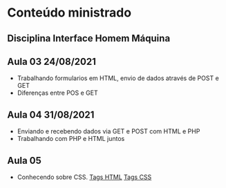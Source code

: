 # Conteúdo ministrado
## Disciplina Interface Homem Máquina

## Aula 03 24/08/2021
- Trabalhando formularios em HTML, envio de dados através de POST e GET
- Diferenças entre POS e GET

## Aula 04 31/08/2021
- Enviando e recebendo dados via GET e POST com HTML e PHP
- Trabalhando com PHP e HTML juntos

## Aula 05
- Conhecendo sobre CSS.
[Tags HTML](https://developer.mozilla.org/pt-BR/docs/Web/HTML/Element)
[Tags CSS](https://www.w3schools.com/css/css_border.asp)

